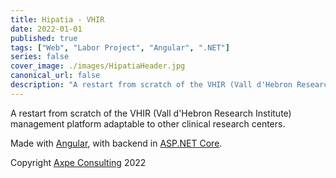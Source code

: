 ```yaml
---
title: Hipatia - VHIR
date: 2022-01-01
published: true
tags: ["Web", "Labor Project", "Angular", ".NET"]
series: false
cover_image: ./images/HipatiaHeader.jpg
canonical_url: false
description: "A restart from scratch of the VHIR (Vall d'Hebron Research Institute) management platform adaptable to other clinical research centers."
---
```


A restart from scratch of the VHIR (Vall d'Hebron Research Institute) management platform adaptable to other clinical research centers.

Made with [Angular](https://angular.io/), with backend in [ASP.NET Core](https://docs.microsoft.com/es-es/aspnet/core/introduction-to-aspnet-core?view=aspnetcore-6.0).

Copyright [Axpe Consulting](https://www.axpe.com/) 2022
